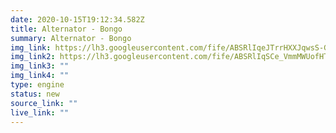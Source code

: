 ```yaml
---
date: 2020-10-15T19:12:34.582Z
title: Alternator - Bongo
summary: Alternator - Bongo
img_link: https://lh3.googleusercontent.com/fife/ABSRlIqeJTrrHXXJqwsS-GYDzh43imKWhI-EuSRg4a96yM2MOXfAwEb4b7WfnXMZNwg0J7uLoAJ16D6LX2DG7QGJRBZBdyvflvCCDAnmAhHf_MZK4YJRloV37QzvOPGi5fyVrJlfF1sraE46xG0CuDK98YFVoldBOncqKinjV-ya5YddLK8_ykWVb95Hae8Hesf9TBFV6EmaRVR1EXrZwSxVgVty-q2V1f4fcsUo1MduA8BH7dcGPYcMdQsg4F7jRyNlCS-_zUY2ha329bAmMS-BZz80LkTPWmXNjb_5gP84mrYS6mn7vhdM6vaJ0FMHlPc5Yxg0bmqLhZtf85z3_Alr9D6agGXPdyy7wz4nNQOBmAGVL_djO20u4Ww4P7igyvdOMpd32QHIXxM1dmRALTkJu6iWOemwT_uPnKVXNdsOpQUo-Ld5AjLxB2Quw-Z_R68336wlHlM4QMyVaKCaqNCTECu0oUWIju0_aPYYKinO8WmLxQOcdky0kOn0DwwftxAKtWdR_Orj0aynoWWKv_GtqCbqDbTcaZYNKyvyx2SMx-Mpy7rce5wzR2LdgRncZhVjYLor-y2QDSDyPS1SkoJAxch7rpwVWo7NRadEPXcdcuLB8Zh05b2gpUEQYwp05BzrEYvdmWoengBBGqO0lCCD5Qv_GBNSwhdVLOLOpcEBbXP6BnphTVSRFIMjndaDfy0Ty3hKVJTfaoH-ASQkIEYhbJmdigv1XHEjMA=w795-h666-ft
img_link2: https://lh3.googleusercontent.com/fife/ABSRlIqSCe_VmmMWUofHTJ6-Gk_MkFt9cBb6uZwXujlMBMVTaeEtGI2YfSNDvuc7yno8jqaZhdJmS1Ig1CnBYkmkxjIibrAAXPT0isTmwcREnbaedoeVujPDCMPQUd4VEkxaohu983zTdfNlXIoTBmjUbDR0m5JNVP7ZtzuvjpWsP7bOkzeFDJEhvDUFhubuIUjcDMcHyVVK9R8zCfCj8Kd22rUP9LhErz0GwvowyC5of_WQ4usazSgL3QDvTcSkZIfFL_HJL-rrIiULdcsx9s_ipnzTxmF6PNSYTu0T7gf32pwES_ykw64GL0uuL-IwRhmDdD_e3O3rgwqk5YvzzfM4DqVH4QTzvbOszhvBrji_BJv72bNEmlbjUzuow_Hy6dD7pWt7lQbRORMTzfQvDqBkuyIcgFQou68-Enpy6O1pPvAr75WTCq3DgY3kh0VlTohVr4qi4AYOsMzU8DGECwXf2E33PlNgBw3KPT-frB5Un2LZBpGJgFR-o9dQB4_SQDbk2LMrSYEVJkJeH98FMwf4lIjdOiRJl_SspAEggcZSd2xh616n1pMadR96zVB3qTIKq76kxJekJwbYGSyXHp2taQQhDAFbiPa0PXo57rTNYxAuZJeBBZaSZIxIwbTBcJIP-55iSm5c3kZ7tecTUE9YA2h7dOmJImxCt1V2HHOQ66wjda8ySFJnHlgk1V0E-x08KqqjBBXA1LYz03SdGipLC6avmfWosi4EoA=w795-h666-ft
img_link3: ""
img_link4: ""
type: engine
status: new
source_link: ""
live_link: ""
---
```

